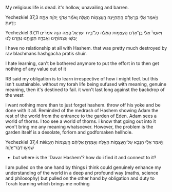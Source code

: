 My religious life is dead. it's hollow, unavailing and barren. 


Yechezkiel 37,3
וַיֹּ֣אמֶר אֵלַ֔י בֶּן־אָדָ֕ם הֲתִֽחְיֶ֣ינָה הָֽעֲצָמ֣וֹת הָאֵ֑לֶּה וָֽאֹמַ֕ר אֲדֹנָ֥י יֱהֹוִ֖ה אַתָּ֥ה יָדָֽעְתָּ:


Yechezkiel 37,11
וַיֹּאמֶר֘ אֵלַי֒ בֶּן־אָדָ֕ם הָֽעֲצָמ֣וֹת הָאֵ֔לֶּה כָּל־בֵּ֥ית יִשְׂרָאֵ֖ל הֵ֑מָּה הִנֵּ֣ה אֹֽמְרִ֗ים יָֽבְשׁ֧וּ עַצְמוֹתֵ֛ינוּ וְאָבְדָ֥ה תִקְוָתֵ֖נוּ נִגְזַ֥רְנוּ לָֽנוּ


I have no relationship at all with Hashem. that was pretty much destroyed by rav blachmans hashgacha pratis shuir.

I hate learning, can't be bothered anymore to put the effort in to then get nothing of any value out of it 

RB said my obligation is to learn irrespective of how i might feel. but this isn't sustainable. without my torah life being sufused with meaning, genuine meaning, then it's destined to fail. it won't last long against the backdrop of the west 

i want nothing more than to just forget hashem. throw off his yoke and be done with it all.
Reminded of the medrash of Hashem showing Adam the rest of the world from the entrance to the garden of Eden. Adam sees a world of thorns. I too see a world of thorns. i know that going out into it won't bring me any meaning whatsoever. However, the problem is the garden itself is a desolate, forlorn and godforsaken hellhole. 


Yechezkiel 37,4
וַיֹּ֣אמֶר אֵלַ֔י הִנָּבֵ֖א עַל־הָֽעֲצָמ֣וֹת הָאֵ֑לֶּה וְאָמַרְתָּ֣ אֲלֵיהֶ֔ם הָֽעֲצָמוֹת֙ הַיְבֵשׁ֔וֹת שִׁמְע֖וּ דְּבַר־יְהֹוָֽה

- but where is the 'Davar Hashem'?  how do i find it and connect to it? 


I am pulled on the one hand by things i think could genuinely enhance my understanding of the world in a deep and profound way (maths, science and philosophy) but pulled on the other hand by obligation and duty to Torah learning which brings me nothing




